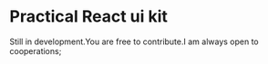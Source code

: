 # Practical React ui kit

Still in development.You are free 
to contribute.I am always open to cooperations;
